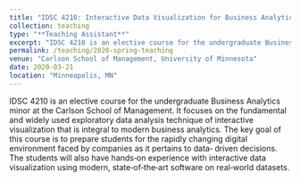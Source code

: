```yaml
---
title: "IDSC 4210: Interactive Data Visualization for Business Analytics (Spring 2020)"
collection: teaching
type: "**Teaching Assistant**"
excerpt: "IDSC 4210 is an elective course for the undergraduate Business Analytics minor at the Carlson School of Management. It focuses on the fundamental and widely used exploratory data analysis technique of interactive visualization that is integral to modern business analytics."
permalink: /teaching/2020-spring-teaching
venue: "Carlson School of Management, University of Minnesota"
date: 2020-03-21
location: "Minneapolis, MN"
---
```


IDSC 4210 is an elective course for the undergraduate Business Analytics minor at the Carlson School of Management. It focuses on the fundamental and widely used exploratory data analysis technique of interactive visualization that is integral to modern business analytics. The key goal of this course is to prepare students for the rapidly changing digital environment faced by companies as it pertains to data‐ driven decisions. The students will also have hands‐on experience with interactive data visualization using modern, state‐of‐the‐art software on real‐world datasets.